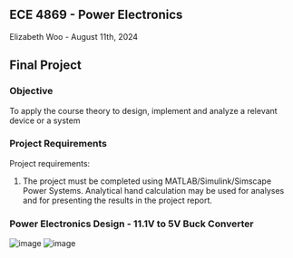 ## ECE 4869 - Power Electronics
Elizabeth Woo - August 11th, 2024

## Final Project

### Objective 
To apply the course theory to design, implement and analyze a relevant device or a system

### Project Requirements 
Project requirements:
1. The project must be completed using MATLAB/Simulink/Simscape Power Systems. Analytical hand
calculation may be used for analyses and for presenting the results in the project report.

### Power Electronics Design - 11.1V to 5V Buck Converter 
![image](https://github.com/user-attachments/assets/cf184f6d-2a3a-4d0e-b49e-7d1021d31566)
![image](https://github.com/user-attachments/assets/1be39cef-af1d-43b6-8344-52522ef5f8a7)
